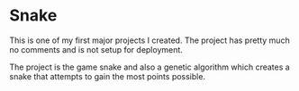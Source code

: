 # Snake

This is one of my first major projects I created.
The project has pretty much no comments and is not setup for deployment.

The project is the game snake and also a genetic algorithm which creates a snake that attempts to gain the most points possible.

